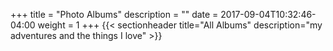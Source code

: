 +++
title = "Photo Albums"
description = "" 
date = 2017-09-04T10:32:46-04:00
weight = 1
+++
{{< sectionheader 
    title="All Albums" 
    description="my adventures and the things I love"
    >}}